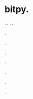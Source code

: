 # bitpy.
.
.
.
.












.






















































.
























.



























.

















































































.































































.







.
